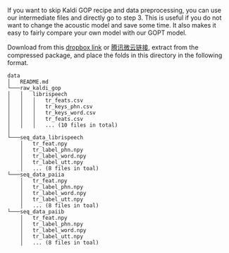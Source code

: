 If you want to skip Kaldi GOP recipe and data preprocessing, you can use our intermediate files and directly go to step 3.
This is useful if you do not want to change the acoustic model and save some time. It also makes it easy to fairly compare your own model with our GOPT model. 

Download from this [dropbox link](https://www.dropbox.com/s/va5q4whyp18rd1i/data.zip?dl=1) or [腾讯微云链接](https://share.weiyun.com/BWCK7H8Z), extract from the compressed package, and place the folds in this directory in the following format.

```
data
│   README.md
└───raw_kaldi_gop
│   │   librispeech
│   │   │   tr_feats.csv
│   │   │   tr_keys_phn.csv
│   │   │   tr_keys_word.csv
│   │   │   tr_feats.csv
│   │   │   ... (10 files in total)
│   
└───seq_data_librispeech
    │   tr_feat.npy
    │   tr_label_phn.npy
    │   tr_label_word.npy
    │   tr_label_utt.npy
    │   ... (8 files in toal)
└───seq_data_paiia
    │   tr_feat.npy
    │   tr_label_phn.npy
    │   tr_label_word.npy
    │   tr_label_utt.npy
    │   ... (8 files in toal)
└───seq_data_paiib
    │   tr_feat.npy
    │   tr_label_phn.npy
    │   tr_label_word.npy
    │   tr_label_utt.npy
    │   ... (8 files in toal)
```